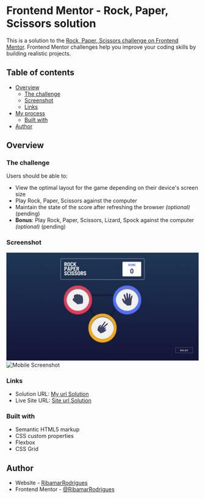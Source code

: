 # Frontend Mentor - Rock, Paper, Scissors solution

This is a solution to the [Rock, Paper, Scissors challenge on Frontend Mentor](https://www.frontendmentor.io/challenges/rock-paper-scissors-game-pTgwgvgH). Frontend Mentor challenges help you improve your coding skills by building realistic projects. 

## Table of contents

- [Overview](#overview)
  - [The challenge](#the-challenge)
  - [Screenshot](#screenshot)
  - [Links](#links)
- [My process](#my-process)
  - [Built with](#built-with)
- [Author](#author)


## Overview

### The challenge

Users should be able to:

- View the optimal layout for the game depending on their device's screen size
- Play Rock, Paper, Scissors against the computer
- Maintain the state of the score after refreshing the browser _(optional)_ (pending)
- **Bonus**: Play Rock, Paper, Scissors, Lizard, Spock against the computer _(optional)_ (pending)

### Screenshot

![Desktop Screenshot](images/Desktop.png)
![Mobile Screenshot](./screenshot.jpg)


### Links

- Solution URL: [My url Solution](https://your-solution-url.com)
- Live Site URL: [Site url Solution](https://your-live-site-url.com)


### Built with

- Semantic HTML5 markup
- CSS custom properties
- Flexbox
- CSS Grid


## Author

- Website - [RibamarRodrigues](https://github.com/RibamarRodrigues)
- Frontend Mentor - [@RibamarRodrigues](https://www.frontendmentor.io/profile/RibamarRodrigues)
